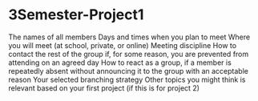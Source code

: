# 3Semester-Project1
The names of all members
Days and times when you plan to meet
Where you will meet (at school,  private, or online)
Meeting discipline
How to contact the rest of the group if, for some reason, you are prevented from attending on an agreed day
How to react as a group, if a member is repeatedly absent without announcing it to the group with an acceptable reason
Your selected branching strategy
Other topics you might think is relevant based on your first project (if this is for project 2)
